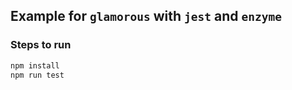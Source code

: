 ## Example for `glamorous` with `jest` and `enzyme`

### Steps to run

```bash
npm install
npm run test
``` 

